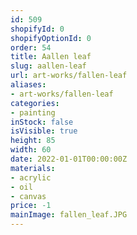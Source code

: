 ```yaml
---
id: 509
shopifyId: 0
shopifyOptionId: 0
order: 54
title: Аallen leaf
slug: аallen-leaf
url: art-works/fallen-leaf
aliases:
- art-works/fallen-leaf
categories:
- painting
inStock: false
isVisible: true
height: 85
width: 60
date: 2022-01-01T00:00:00Z
materials:
- acrylic
- oil
- canvas
price: -1
mainImage: fallen_leaf.JPG
---
```

